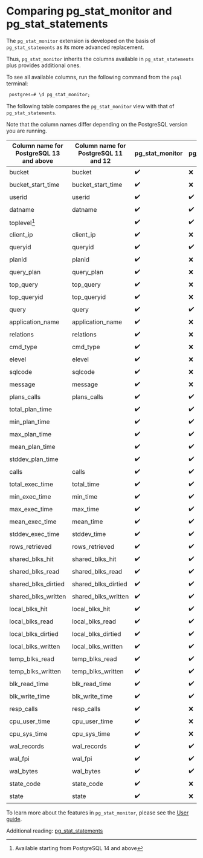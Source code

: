 # Comparing pg_stat_monitor and pg_stat_statements

The `pg_stat_monitor` extension is developed on the basis of `pg_stat_statements`  as its more advanced replacement.

Thus, `pg_stat_monitor` inherits the columns available in `pg_stat_statements` plus provides additional ones.

To see all available columns, run the following command from the `psql` terminal:

```sql
 postgres=# \d pg_stat_monitor;
```

The following table compares the `pg_stat_monitor` view with that of `pg_stat_statements`.

Note that the column names differ depending on the PostgreSQL version you are running.


| Column  name for PostgreSQL 13 and above | Column  name for PostgreSQL 11 and 12 |  pg_stat_monitor | pg_stat_statements
|--------------------|--------------------------|-----------------------------|----------------------
 bucket              | bucket                  |  :heavy_check_mark: | :x:
bucket_start_time    | bucket_start_time |  :heavy_check_mark: | :x:
userid             | userid        | :heavy_check_mark: | :heavy_check_mark:
datname            | datname           |  :heavy_check_mark: | :heavy_check_mark:
toplevel[^1]       |                   | :heavy_check_mark: | :heavy_check_mark:
client_ip          | client_ip         | :heavy_check_mark:| :x:
queryid            | queryid            | :heavy_check_mark: | :heavy_check_mark:
planid             | planid             | :heavy_check_mark:| :x:
query_plan         | query_plan          | :heavy_check_mark: | :x:
top_query          | top_query         | :heavy_check_mark: | :x:
top_queryid        | top_queryid        | :heavy_check_mark: | :x:
query              | query                 | :heavy_check_mark: | :heavy_check_mark:
application_name   | application_name   | :heavy_check_mark:| :x:
relations          | relations          | :heavy_check_mark: | :x:
cmd_type           | cmd_type           | :heavy_check_mark: | :x:
elevel             | elevel           | :heavy_check_mark: | :x:
sqlcode            | sqlcode | :heavy_check_mark: | :x:
message            | message | :heavy_check_mark: | :x:
plans_calls        | plans_calls  | :heavy_check_mark: | :heavy_check_mark:
total_plan_time    |               | :heavy_check_mark: | :heavy_check_mark:
min_plan_time      |               | :heavy_check_mark: | :heavy_check_mark:
max_plan_time      |               | :heavy_check_mark: | :heavy_check_mark:
mean_plan_time     |               | :heavy_check_mark:  | :heavy_check_mark:
stddev_plan_time   |               | :heavy_check_mark:  | :heavy_check_mark:
calls              | calls          | :heavy_check_mark: | :heavy_check_mark:
total_exec_time    | total_time     | :heavy_check_mark: | :heavy_check_mark:
min_exec_time      | min_time       | :heavy_check_mark: | :heavy_check_mark:
max_exec_time      | max_time       | :heavy_check_mark: | :heavy_check_mark:
mean_exec_time     | mean_time      | :heavy_check_mark: | :heavy_check_mark:
stddev_exec_time   | stddev_time | :heavy_check_mark: | :heavy_check_mark:
rows_retrieved     | rows_retrieved | :heavy_check_mark: | :heavy_check_mark:
shared_blks_hit    | shared_blks_hit | :heavy_check_mark: | :heavy_check_mark:
shared_blks_read   | shared_blks_read | :heavy_check_mark: | :heavy_check_mark:
shared_blks_dirtied | shared_blks_dirtied | :heavy_check_mark: | :heavy_check_mark:
shared_blks_written | shared_blks_written | :heavy_check_mark: | :heavy_check_mark:
local_blks_hit     | local_blks_hit | :heavy_check_mark: | :heavy_check_mark:
local_blks_read    | local_blks_read  | :heavy_check_mark: | :heavy_check_mark:
local_blks_dirtied | local_blks_dirtied  | :heavy_check_mark: | :heavy_check_mark:
local_blks_written | local_blks_written | :heavy_check_mark: | :heavy_check_mark:
temp_blks_read     | temp_blks_read | :heavy_check_mark: | :heavy_check_mark:
temp_blks_written  | temp_blks_written | :heavy_check_mark:  | :heavy_check_mark:
blk_read_time      | blk_read_time | :heavy_check_mark: | :heavy_check_mark:
blk_write_time     | blk_write_time | :heavy_check_mark: | :heavy_check_mark:
resp_calls         | resp_calls    | :heavy_check_mark: | :x:
cpu_user_time      | cpu_user_time | :heavy_check_mark: | :x:
cpu_sys_time       | cpu_sys_time | :heavy_check_mark: | :x:
wal_records         | wal_records | :heavy_check_mark:  | :heavy_check_mark:
wal_fpi             | wal_fpi     | :heavy_check_mark:  | :heavy_check_mark:
wal_bytes           | wal_bytes   | :heavy_check_mark:  | :heavy_check_mark:
state_code          | state_code  | :heavy_check_mark: | :x:
state               | state       | :heavy_check_mark: | :x:

To learn more about the features in `pg_stat_monitor`, please see the [User guide](https://github.com/percona/pg_stat_monitor/blob/master/docs/USER_GUIDE.md).


Additional reading: [pg_stat_statements](https://www.postgresql.org/docs/current/pgstatstatements.html)




[^1]: Available starting from PostgreSQL 14 and above
